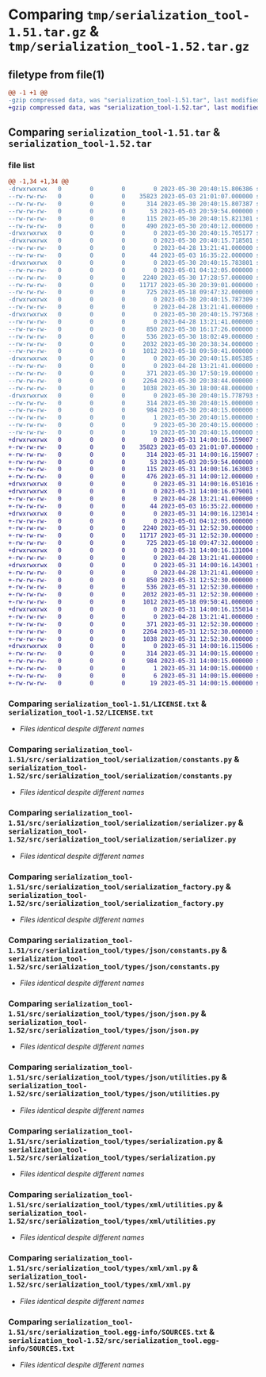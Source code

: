 # Comparing `tmp/serialization_tool-1.51.tar.gz` & `tmp/serialization_tool-1.52.tar.gz`

## filetype from file(1)

```diff
@@ -1 +1 @@
-gzip compressed data, was "serialization_tool-1.51.tar", last modified: Tue May 30 20:40:15 2023, max compression
+gzip compressed data, was "serialization_tool-1.52.tar", last modified: Wed May 31 14:00:16 2023, max compression
```

## Comparing `serialization_tool-1.51.tar` & `serialization_tool-1.52.tar`

### file list

```diff
@@ -1,34 +1,34 @@
-drwxrwxrwx   0        0        0        0 2023-05-30 20:40:15.806386 serialization_tool-1.51/
--rw-rw-rw-   0        0        0    35823 2023-05-03 21:01:07.000000 serialization_tool-1.51/LICENSE.txt
--rw-rw-rw-   0        0        0      314 2023-05-30 20:40:15.807387 serialization_tool-1.51/PKG-INFO
--rw-rw-rw-   0        0        0       53 2023-05-03 20:59:54.000000 serialization_tool-1.51/README.md
--rw-rw-rw-   0        0        0      115 2023-05-30 20:40:15.821301 serialization_tool-1.51/setup.cfg
--rw-rw-rw-   0        0        0      490 2023-05-30 20:40:12.000000 serialization_tool-1.51/setup.py
-drwxrwxrwx   0        0        0        0 2023-05-30 20:40:15.705177 serialization_tool-1.51/src/
-drwxrwxrwx   0        0        0        0 2023-05-30 20:40:15.718501 serialization_tool-1.51/src/serialization_tool/
--rw-rw-rw-   0        0        0        0 2023-04-28 13:21:41.000000 serialization_tool-1.51/src/serialization_tool/__init__.py
--rw-rw-rw-   0        0        0       44 2023-05-03 16:35:22.000000 serialization_tool-1.51/src/serialization_tool/constants.py
-drwxrwxrwx   0        0        0        0 2023-05-30 20:40:15.783801 serialization_tool-1.51/src/serialization_tool/serialization/
--rw-rw-rw-   0        0        0        0 2023-05-01 04:12:05.000000 serialization_tool-1.51/src/serialization_tool/serialization/__init__.py
--rw-rw-rw-   0        0        0     2240 2023-05-30 17:28:57.000000 serialization_tool-1.51/src/serialization_tool/serialization/constants.py
--rw-rw-rw-   0        0        0    11717 2023-05-30 20:39:01.000000 serialization_tool-1.51/src/serialization_tool/serialization/serializer.py
--rw-rw-rw-   0        0        0      725 2023-05-18 09:47:32.000000 serialization_tool-1.51/src/serialization_tool/serialization_factory.py
-drwxrwxrwx   0        0        0        0 2023-05-30 20:40:15.787309 serialization_tool-1.51/src/serialization_tool/types/
--rw-rw-rw-   0        0        0        0 2023-04-28 13:21:41.000000 serialization_tool-1.51/src/serialization_tool/types/__init__.py
-drwxrwxrwx   0        0        0        0 2023-05-30 20:40:15.797368 serialization_tool-1.51/src/serialization_tool/types/json/
--rw-rw-rw-   0        0        0        0 2023-04-28 13:21:41.000000 serialization_tool-1.51/src/serialization_tool/types/json/__init__.py
--rw-rw-rw-   0        0        0      850 2023-05-30 16:17:26.000000 serialization_tool-1.51/src/serialization_tool/types/json/constants.py
--rw-rw-rw-   0        0        0      536 2023-05-30 18:02:49.000000 serialization_tool-1.51/src/serialization_tool/types/json/json.py
--rw-rw-rw-   0        0        0     2032 2023-05-30 20:38:34.000000 serialization_tool-1.51/src/serialization_tool/types/json/utilities.py
--rw-rw-rw-   0        0        0     1012 2023-05-18 09:50:41.000000 serialization_tool-1.51/src/serialization_tool/types/serialization.py
-drwxrwxrwx   0        0        0        0 2023-05-30 20:40:15.805385 serialization_tool-1.51/src/serialization_tool/types/xml/
--rw-rw-rw-   0        0        0        0 2023-04-28 13:21:41.000000 serialization_tool-1.51/src/serialization_tool/types/xml/__init__.py
--rw-rw-rw-   0        0        0      371 2023-05-30 17:50:19.000000 serialization_tool-1.51/src/serialization_tool/types/xml/constants.py
--rw-rw-rw-   0        0        0     2264 2023-05-30 20:38:44.000000 serialization_tool-1.51/src/serialization_tool/types/xml/utilities.py
--rw-rw-rw-   0        0        0     1038 2023-05-30 18:00:48.000000 serialization_tool-1.51/src/serialization_tool/types/xml/xml.py
-drwxrwxrwx   0        0        0        0 2023-05-30 20:40:15.778793 serialization_tool-1.51/src/serialization_tool.egg-info/
--rw-rw-rw-   0        0        0      314 2023-05-30 20:40:15.000000 serialization_tool-1.51/src/serialization_tool.egg-info/PKG-INFO
--rw-rw-rw-   0        0        0      984 2023-05-30 20:40:15.000000 serialization_tool-1.51/src/serialization_tool.egg-info/SOURCES.txt
--rw-rw-rw-   0        0        0        1 2023-05-30 20:40:15.000000 serialization_tool-1.51/src/serialization_tool.egg-info/dependency_links.txt
--rw-rw-rw-   0        0        0        9 2023-05-30 20:40:15.000000 serialization_tool-1.51/src/serialization_tool.egg-info/requires.txt
--rw-rw-rw-   0        0        0       19 2023-05-30 20:40:15.000000 serialization_tool-1.51/src/serialization_tool.egg-info/top_level.txt
+drwxrwxrwx   0        0        0        0 2023-05-31 14:00:16.159007 serialization_tool-1.52/
+-rw-rw-rw-   0        0        0    35823 2023-05-03 21:01:07.000000 serialization_tool-1.52/LICENSE.txt
+-rw-rw-rw-   0        0        0      314 2023-05-31 14:00:16.159007 serialization_tool-1.52/PKG-INFO
+-rw-rw-rw-   0        0        0       53 2023-05-03 20:59:54.000000 serialization_tool-1.52/README.md
+-rw-rw-rw-   0        0        0      115 2023-05-31 14:00:16.163003 serialization_tool-1.52/setup.cfg
+-rw-rw-rw-   0        0        0      476 2023-05-31 14:00:12.000000 serialization_tool-1.52/setup.py
+drwxrwxrwx   0        0        0        0 2023-05-31 14:00:16.051016 serialization_tool-1.52/src/
+drwxrwxrwx   0        0        0        0 2023-05-31 14:00:16.079001 serialization_tool-1.52/src/serialization_tool/
+-rw-rw-rw-   0        0        0        0 2023-04-28 13:21:41.000000 serialization_tool-1.52/src/serialization_tool/__init__.py
+-rw-rw-rw-   0        0        0       44 2023-05-03 16:35:22.000000 serialization_tool-1.52/src/serialization_tool/constants.py
+drwxrwxrwx   0        0        0        0 2023-05-31 14:00:16.123014 serialization_tool-1.52/src/serialization_tool/serialization/
+-rw-rw-rw-   0        0        0        0 2023-05-01 04:12:05.000000 serialization_tool-1.52/src/serialization_tool/serialization/__init__.py
+-rw-rw-rw-   0        0        0     2240 2023-05-31 12:52:30.000000 serialization_tool-1.52/src/serialization_tool/serialization/constants.py
+-rw-rw-rw-   0        0        0    11717 2023-05-31 12:52:30.000000 serialization_tool-1.52/src/serialization_tool/serialization/serializer.py
+-rw-rw-rw-   0        0        0      725 2023-05-18 09:47:32.000000 serialization_tool-1.52/src/serialization_tool/serialization_factory.py
+drwxrwxrwx   0        0        0        0 2023-05-31 14:00:16.131004 serialization_tool-1.52/src/serialization_tool/types/
+-rw-rw-rw-   0        0        0        0 2023-04-28 13:21:41.000000 serialization_tool-1.52/src/serialization_tool/types/__init__.py
+drwxrwxrwx   0        0        0        0 2023-05-31 14:00:16.143001 serialization_tool-1.52/src/serialization_tool/types/json/
+-rw-rw-rw-   0        0        0        0 2023-04-28 13:21:41.000000 serialization_tool-1.52/src/serialization_tool/types/json/__init__.py
+-rw-rw-rw-   0        0        0      850 2023-05-31 12:52:30.000000 serialization_tool-1.52/src/serialization_tool/types/json/constants.py
+-rw-rw-rw-   0        0        0      536 2023-05-31 12:52:30.000000 serialization_tool-1.52/src/serialization_tool/types/json/json.py
+-rw-rw-rw-   0        0        0     2032 2023-05-31 12:52:30.000000 serialization_tool-1.52/src/serialization_tool/types/json/utilities.py
+-rw-rw-rw-   0        0        0     1012 2023-05-18 09:50:41.000000 serialization_tool-1.52/src/serialization_tool/types/serialization.py
+drwxrwxrwx   0        0        0        0 2023-05-31 14:00:16.155014 serialization_tool-1.52/src/serialization_tool/types/xml/
+-rw-rw-rw-   0        0        0        0 2023-04-28 13:21:41.000000 serialization_tool-1.52/src/serialization_tool/types/xml/__init__.py
+-rw-rw-rw-   0        0        0      371 2023-05-31 12:52:30.000000 serialization_tool-1.52/src/serialization_tool/types/xml/constants.py
+-rw-rw-rw-   0        0        0     2264 2023-05-31 12:52:30.000000 serialization_tool-1.52/src/serialization_tool/types/xml/utilities.py
+-rw-rw-rw-   0        0        0     1038 2023-05-31 12:52:30.000000 serialization_tool-1.52/src/serialization_tool/types/xml/xml.py
+drwxrwxrwx   0        0        0        0 2023-05-31 14:00:16.115006 serialization_tool-1.52/src/serialization_tool.egg-info/
+-rw-rw-rw-   0        0        0      314 2023-05-31 14:00:15.000000 serialization_tool-1.52/src/serialization_tool.egg-info/PKG-INFO
+-rw-rw-rw-   0        0        0      984 2023-05-31 14:00:15.000000 serialization_tool-1.52/src/serialization_tool.egg-info/SOURCES.txt
+-rw-rw-rw-   0        0        0        1 2023-05-31 14:00:15.000000 serialization_tool-1.52/src/serialization_tool.egg-info/dependency_links.txt
+-rw-rw-rw-   0        0        0        6 2023-05-31 14:00:15.000000 serialization_tool-1.52/src/serialization_tool.egg-info/requires.txt
+-rw-rw-rw-   0        0        0       19 2023-05-31 14:00:15.000000 serialization_tool-1.52/src/serialization_tool.egg-info/top_level.txt
```

### Comparing `serialization_tool-1.51/LICENSE.txt` & `serialization_tool-1.52/LICENSE.txt`

 * *Files identical despite different names*

### Comparing `serialization_tool-1.51/src/serialization_tool/serialization/constants.py` & `serialization_tool-1.52/src/serialization_tool/serialization/constants.py`

 * *Files identical despite different names*

### Comparing `serialization_tool-1.51/src/serialization_tool/serialization/serializer.py` & `serialization_tool-1.52/src/serialization_tool/serialization/serializer.py`

 * *Files identical despite different names*

### Comparing `serialization_tool-1.51/src/serialization_tool/serialization_factory.py` & `serialization_tool-1.52/src/serialization_tool/serialization_factory.py`

 * *Files identical despite different names*

### Comparing `serialization_tool-1.51/src/serialization_tool/types/json/constants.py` & `serialization_tool-1.52/src/serialization_tool/types/json/constants.py`

 * *Files identical despite different names*

### Comparing `serialization_tool-1.51/src/serialization_tool/types/json/json.py` & `serialization_tool-1.52/src/serialization_tool/types/json/json.py`

 * *Files identical despite different names*

### Comparing `serialization_tool-1.51/src/serialization_tool/types/json/utilities.py` & `serialization_tool-1.52/src/serialization_tool/types/json/utilities.py`

 * *Files identical despite different names*

### Comparing `serialization_tool-1.51/src/serialization_tool/types/serialization.py` & `serialization_tool-1.52/src/serialization_tool/types/serialization.py`

 * *Files identical despite different names*

### Comparing `serialization_tool-1.51/src/serialization_tool/types/xml/utilities.py` & `serialization_tool-1.52/src/serialization_tool/types/xml/utilities.py`

 * *Files identical despite different names*

### Comparing `serialization_tool-1.51/src/serialization_tool/types/xml/xml.py` & `serialization_tool-1.52/src/serialization_tool/types/xml/xml.py`

 * *Files identical despite different names*

### Comparing `serialization_tool-1.51/src/serialization_tool.egg-info/SOURCES.txt` & `serialization_tool-1.52/src/serialization_tool.egg-info/SOURCES.txt`

 * *Files identical despite different names*

